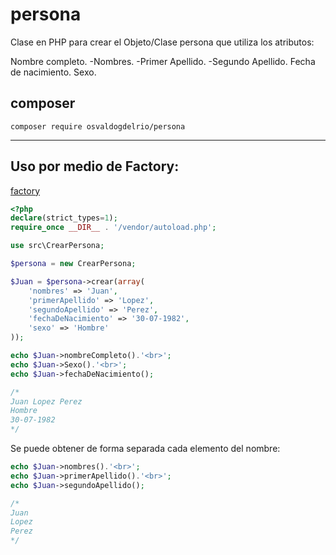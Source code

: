# persona
Clase en PHP para crear el Objeto/Clase persona que utiliza los atributos:

Nombre completo.
    -Nombres.
    -Primer Apellido.
    -Segundo Apellido.
Fecha de nacimiento.
Sexo.

## composer

```shell
composer require osvaldogdelrio/persona
```


---------------------------------------------------------------------------
## Uso por medio de Factory:

[factory](https://github.com/OsvaldoGDelRio/factory)

```php
<?php
declare(strict_types=1);
require_once __DIR__ . '/vendor/autoload.php';

use src\CrearPersona;

$persona = new CrearPersona;

$Juan = $persona->crear(array(
    'nombres' => 'Juan',
    'primerApellido' => 'Lopez',
    'segundoApellido' => 'Perez',
    'fechaDeNacimiento' => '30-07-1982',
    'sexo' => 'Hombre'
));

echo $Juan->nombreCompleto().'<br>';
echo $Juan->Sexo().'<br>';
echo $Juan->fechaDeNacimiento();

/*
Juan Lopez Perez
Hombre
30-07-1982
*/
```

Se puede obtener de forma separada cada elemento del nombre:

```php
echo $Juan->nombres().'<br>';
echo $Juan->primerApellido().'<br>';
echo $Juan->segundoApellido();

/*
Juan
Lopez
Perez
*/
```
